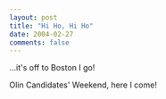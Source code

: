 ```yaml
---
layout: post
title: "Hi Ho, Hi Ho"
date: 2004-02-27
comments: false
---
```

...it's off to Boston I go!




Olin Candidates' Weekend, here I come!
